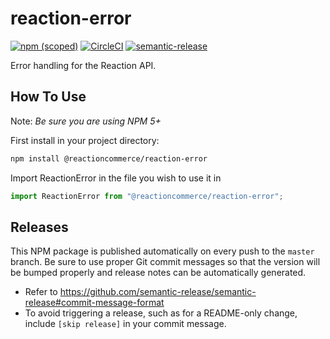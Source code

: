 # reaction-error


[![npm (scoped)](https://img.shields.io/npm/v/@reactioncommerce/reaction-error.svg)](https://www.npmjs.com/package/@reactioncommerce/reaction-error)
 [![CircleCI](https://circleci.com/gh/reactioncommerce/reaction-error.svg?style=svg)](https://circleci.com/gh/reactioncommerce/reaction-error)
 [![semantic-release](https://img.shields.io/badge/%20%20%F0%9F%93%A6%F0%9F%9A%80-semantic--release-e10079.svg)](https://github.com/semantic-release/semantic-release)

Error handling for the Reaction API.

## How To Use

Note: _Be sure you are using NPM 5+_

First install in your project directory:

```bash
npm install @reactioncommerce/reaction-error
```

Import ReactionError in the file you wish to use it in

```js
import ReactionError from "@reactioncommerce/reaction-error";
```

## Releases

This NPM package is published automatically on every push to the `master` branch. Be sure to use proper Git commit messages so that the version will be bumped properly and release notes can be automatically generated.

- Refer to https://github.com/semantic-release/semantic-release#commit-message-format
- To avoid triggering a release, such as for a README-only change, include `[skip release]` in your commit message.

